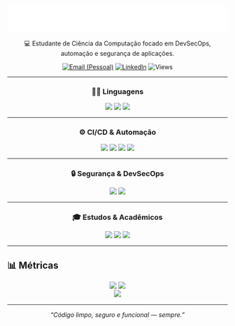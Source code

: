 <!-- Perfil: README do GitHub (JuanCunhaa) -->

<p align="center">
  <img src="./assets/ola-juan.svg" alt="Prazer, Juan Cunha 👋" />
</p>


<p align="center">💻 Estudante de Ciência da Computação focado em DevSecOps, automação e segurança de aplicações.</p>

<p align="center">
  <a href="mailto:juangigliotticunha09062006@gmail.com"><img alt="Email (Pessoal)" src="https://img.shields.io/badge/Email%20(Pessoal)-informational?style=for-the-badge&logo=gmail"></a>
  <a href="https://www.linkedin.com/in/juan--cunha/" target="_blank"><img alt="LinkedIn" src="https://img.shields.io/badge/LinkedIn-Conectar-blue?style=for-the-badge&logo=linkedin"></a>
  <img alt="Views" src="https://komarev.com/ghpvc/?username=JuanCunhaa&style=for-the-badge&color=grey"/>
</p>

---

<div align="center">

### 👨‍💻 Linguagens
<p>
  <img src="https://img.shields.io/badge/Node.js-339933?logo=node.js&logoColor=white"/>
  <img src="https://img.shields.io/badge/Python-3776AB?logo=python&logoColor=white"/>
  <img src="https://img.shields.io/badge/SQL-4479A1?logo=mysql&logoColor=white"/>
</p>

---

### ⚙️ CI/CD & Automação
<p>
  <img src="https://img.shields.io/badge/Azure%20DevOps-0078D7?logo=azuredevops&logoColor=white"/>
  <img src="https://img.shields.io/badge/GitHub%20Actions-2088FF?logo=githubactions&logoColor=white"/>
  <img src="https://img.shields.io/badge/GitLab-FC6D26?logo=gitlab&logoColor=white"/>
  <img src="https://img.shields.io/badge/Docker-2496ED?logo=docker&logoColor=white"/>
</p>

---

### 🔒 Segurança & DevSecOps
<p>
  <img src="https://img.shields.io/badge/Veracode-00ADEF?logo=veracode&logoColor=white"/>
  <img src="https://img.shields.io/badge/Senhasegura-1E2E3B?logo=databricks&logoColor=white"/>
</p>

---

### 🎓 Estudos & Acadêmicos
<p>
  <img src="https://img.shields.io/badge/FIAP-E61D2A?logo=google-scholar&logoColor=white"/>
  <img src="https://img.shields.io/badge/Cruzeiro%20do%20Sul-004481?logo=bookstack&logoColor=white"/>
  <img src="https://img.shields.io/badge/M3%20Corp-00ADEF?logo=veracode&logoColor=white"/>
</p>

</div>

---

## 📊 Métricas
<div align="center">

<!-- Stats principais -->
<img height="170" src="https://github-readme-stats.vercel.app/api?username=JuanCunhaa&show_icons=true&count_private=true&include_all_commits=true&hide_border=true&theme=github_dark" />
<img height="170" src="https://github-readme-stats.vercel.app/api/top-langs/?username=JuanCunhaa&layout=compact&langs_count=8&hide_border=true&theme=github_dark" />

<!-- Streak -->
<br/>
<img src="https://streak-stats.demolab.com?user=JuanCunhaa&theme=dark&hide_border=true" />

</div>

---

<p align="center">
  <i>“Código limpo, seguro e funcional — sempre.”</i>
</p>
